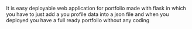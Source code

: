 It is easy deployable web application for portfolio made with flask in which you have to just add a you profile data into a json file and when you deployed you have a full ready portfolio without any coding
